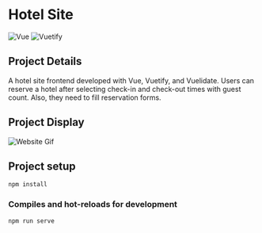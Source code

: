 # Hotel Site
![Vue](https://img.shields.io/badge/Vue.js-35495E?style=for-the-badge&logo=vue.js&logoColor=4FC08D) ![Vuetify](https://img.shields.io/badge/Vuetify-1867C0?style=for-the-badge&logo=vuetify&logoColor=AEDDFF)

## Project Details
A hotel site frontend developed with Vue, Vuetify, and Vuelidate. Users can reserve a hotel after selecting check-in and check-out times with guest count. Also, they need to fill reservation forms.

## Project Display
<img src="SS/hotel_site.gif" alt="Website Gif">

## Project setup
```
npm install
```

### Compiles and hot-reloads for development
```
npm run serve
```

